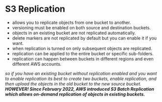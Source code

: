 # S3 Replication

- allows you to replicate objects from one bucket to another.
- versioning must be enabled on both source and destination buckets.
- objects in an existing bucket are not replicated automatically.
- delete markers are not replicated by default but you can enable it if you want.
- when replication is turned on only subsequent objects are replicated.
- replication can be applied to the entire bucket or specific sub-folders.
- replication can happen between buckets in different regions and even different AWS accounts.

*so if you have an existing bucket without replication enabled and you want to enable replication its best to create two buckets, enable replication, and then upload the objects in the old bucket to the new source bucket.* 
***HOWEVER! Since February 2022, AWS introduced S3 Batch Replication which allows on-demand replication of objects in existing buckets.***




